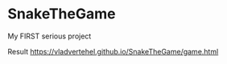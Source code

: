 # SnakeTheGame
My FIRST serious project

Result https://vladvertehel.github.io/SnakeTheGame/game.html
